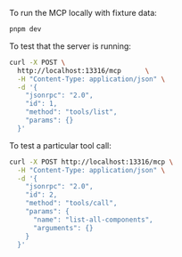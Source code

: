 To run the MCP locally with fixture data:

```bash
pnpm dev
```

To test that the server is running:

```bash
curl -X POST \
  http://localhost:13316/mcp      \
  -H "Content-Type: application/json" \
  -d '{
    "jsonrpc": "2.0",
    "id": 1,
    "method": "tools/list",
    "params": {}
  }'
```

To test a particular tool call:

```bash
curl -X POST http://localhost:13316/mcp \
  -H "Content-Type: application/json" \
  -d '{
    "jsonrpc": "2.0",
    "id": 2,
    "method": "tools/call",
    "params": {
      "name": "list-all-components",
      "arguments": {}
    }
  }'
```